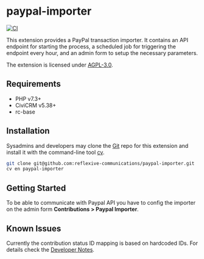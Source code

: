 # paypal-importer

[![CI](https://github.com/reflexive-communications/paypal-importer/actions/workflows/main.yml/badge.svg)](https://github.com/reflexive-communications/paypal-importer/actions/workflows/main.yml)

This extension provides a PayPal transaction importer.
It contains an API endpoint for starting the process, a scheduled job for triggering the endpoint every hour, and an admin form to setup the necessary parameters.

The extension is licensed under [AGPL-3.0](LICENSE.txt).

## Requirements

-   PHP v7.3+
-   CiviCRM v5.38+
-   rc-base

## Installation

Sysadmins and developers may clone the [Git](https://en.wikipedia.org/wiki/Git) repo for this extension and
install it with the command-line tool [cv](https://github.com/civicrm/cv).

```bash
git clone git@github.com:reflexive-communications/paypal-importer.git
cv en paypal-importer
```

## Getting Started

To be able to communicate with Paypal API you have to config the importer on the admin form **Contributions > Paypal Importer**.

## Known Issues

Currently the contribution status ID mapping is based on hardcoded IDs.
For details check the [Developer Notes](DEVELOPER.md).
